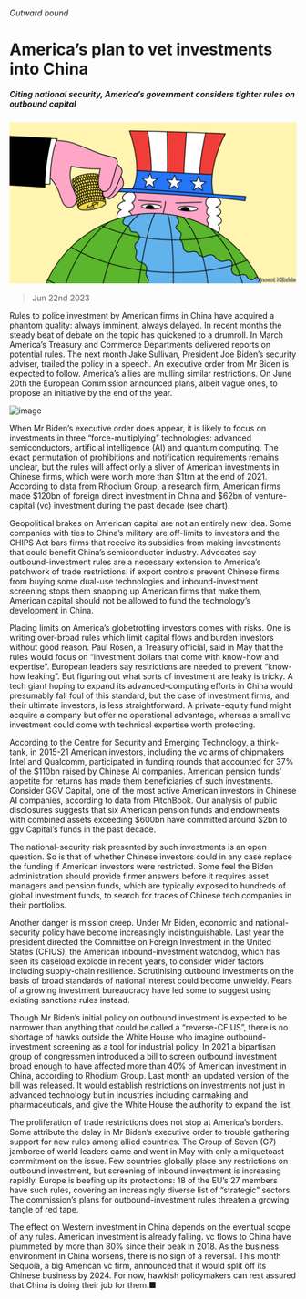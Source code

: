 ###### Outward bound

# America’s plan to vet investments into China 

##### Citing national security, America’s government considers tighter rules on outbound capital 

![image](images/20230624_WBD001.jpg) 

> Jun 22nd 2023 

Rules to police investment by American firms in China have acquired a phantom quality: always imminent, always delayed. In recent months the steady beat of debate on the topic has quickened to a drumroll. In March America’s Treasury and Commerce Departments delivered reports on potential rules. The next month Jake Sullivan, President Joe Biden’s security adviser, trailed the policy in a speech. An executive order from Mr Biden is expected to follow. America’s allies are mulling similar restrictions. On June 20th the European Commission announced plans, albeit vague ones, to propose an initiative by the end of the year.

![image](images/20230624_WBC580.png) 


When Mr Biden’s executive order does appear, it is likely to focus on investments in three “force-multiplying” technologies: advanced semiconductors, artificial intelligence (AI) and quantum computing. The exact permutation of prohibitions and notification requirements remains unclear, but the rules will affect only a sliver of American investments in Chinese firms, which were worth more than $1trn at the end of 2021. According to data from Rhodium Group, a research firm, American firms made $120bn of foreign direct investment in China and $62bn of venture-capital (vc) investment during the past decade (see chart).

Geopolitical brakes on American capital are not an entirely new idea. Some companies with ties to China’s military are off-limits to investors and the CHIPS Act bars firms that receive its subsidies from making investments that could benefit China’s semiconductor industry. Advocates say outbound-investment rules are a necessary extension to America’s patchwork of trade restrictions: if export controls prevent Chinese firms from buying some dual-use technologies and inbound-investment screening stops them snapping up American firms that make them, American capital should not be allowed to fund the technology’s development in China.

Placing limits on America’s globetrotting investors comes with risks. One is writing over-broad rules which limit capital flows and burden investors without good reason. Paul Rosen, a Treasury official, said in May that the rules would focus on “investment dollars that come with know-how and expertise”. European leaders say restrictions are needed to prevent “know-how leaking”. But figuring out what sorts of investment are leaky is tricky. A tech giant hoping to expand its advanced-computing efforts in China would presumably fall foul of this standard, but the case of investment firms, and their ultimate investors, is less straightforward. A private-equity fund might acquire a company but offer no operational advantage, whereas a small vc investment could come with technical expertise worth protecting.

According to the Centre for Security and Emerging Technology, a think-tank, in 2015-21 American investors, including the vc arms of chipmakers Intel and Qualcomm, participated in funding rounds that accounted for 37% of the $110bn raised by Chinese AI companies. American pension funds’ appetite for returns has made them beneficiaries of such investments. Consider GGV Capital, one of the most active American investors in Chinese AI companies, according to data from PitchBook. Our analysis of public disclosures suggests that six American pension funds and endowments with combined assets exceeding $600bn have committed around $2bn to ggv Capital’s funds in the past decade.

The national-security risk presented by such investments is an open question. So is that of whether Chinese investors could in any case replace the funding if American investors were restricted. Some feel the Biden administration should provide firmer answers before it requires asset managers and pension funds, which are typically exposed to hundreds of global investment funds, to search for traces of Chinese tech companies in their portfolios.

Another danger is mission creep. Under Mr Biden, economic and national-security policy have become increasingly indistinguishable. Last year the president directed the Committee on Foreign Investment in the United States (CFIUS), the American inbound-investment watchdog, which has seen its caseload explode in recent years, to consider wider factors including supply-chain resilience. Scrutinising outbound investments on the basis of broad standards of national interest could become unwieldy. Fears of a growing investment bureaucracy have led some to suggest using existing sanctions rules instead. 

Though Mr Biden’s initial policy on outbound investment is expected to be narrower than anything that could be called a “reverse-CFIUS”, there is no shortage of hawks outside the White House who imagine outbound-investment screening as a tool for industrial policy. In 2021 a bipartisan group of congressmen introduced a bill to screen outbound investment broad enough to have affected more than 40% of American investment in China, according to Rhodium Group. Last month an updated version of the bill was released. It would establish restrictions on investments not just in advanced technology but in industries including carmaking and pharmaceuticals, and give the White House the authority to expand the list.

The proliferation of trade restrictions does not stop at America’s borders. Some attribute the delay in Mr Biden’s executive order to trouble gathering support for new rules among allied countries. The Group of Seven (G7) jamboree of world leaders came and went in May with only a milquetoast commitment on the issue. Few countries globally place any restrictions on outbound investment, but screening of inbound investment is increasing rapidly. Europe is beefing up its protections: 18 of the EU’s 27 members have such rules, covering an increasingly diverse list of “strategic” sectors. The commission’s plans for outbound-investment rules threaten a growing tangle of red tape. 

The effect on Western investment in China depends on the eventual scope of any rules. American investment is already falling. vc flows to China have plummeted by more than 80% since their peak in 2018. As the business environment in China worsens, there is no sign of a reversal. This month Sequoia, a big American vc firm, announced that it would split off its Chinese business by 2024. For now, hawkish policymakers can rest assured that China is doing their job for them.■


